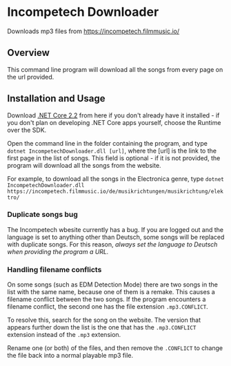 # Incompetech Downloader
Downloads mp3 files from https://incompetech.filmmusic.io/

## Overview
This command line program will download all the songs from every page on the url provided.

## Installation and Usage
Download [.NET Core 2.2](https://dotnet.microsoft.com/download/dotnet-core/2.2) from here if you don't already have it installed - if you don't plan on developing .NET Core apps yourself, choose the Runtime over the SDK.

Open the command line in the folder containing the program, and type `dotnet IncompetechDownloader.dll [url]`, where the [url] is the link to the first page in the list of songs. This field is optional - if it is not provided, the program will download all the songs from the website.

For example, to download all the songs in the Electronica genre, type `dotnet IncompetechDownloader.dll https://incompetech.filmmusic.io/de/musikrichtungen/musikrichtung/elektro/`
  
### Duplicate songs bug
The Incompetech wbesite currently has a bug. If you are logged out and the language is set to anything other than Deutsch, some songs will be replaced with duplicate songs. For this reason, *always set the language to Deutsch when providing the program a URL.*

### Handling filename conflicts
On some songs (such as EDM Detection Mode) there are two songs in the list with the same name, because one of them is a remake. This causes a filename conflict between the two songs. If the program encounters a filename conflict, the second one has the file extension `.mp3.CONFLICT`.

To resolve this, search for the song on the website. The version that appears further down the list is the one that has the `.mp3.CONFLICT` extension instead of the `.mp3` extension.

Rename one (or both) of the files, and then remove the `.CONFLICT` to change the file back into a normal playable mp3 file.
